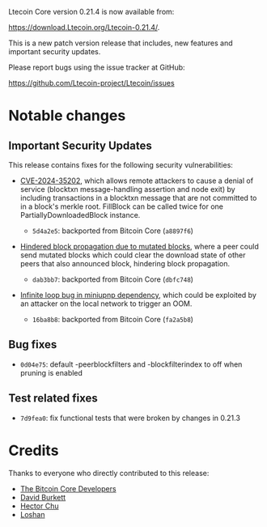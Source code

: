 Ltecoin Core version 0.21.4 is now available from:

 <https://download.Ltecoin.org/Ltecoin-0.21.4/>.

This is a new patch version release that includes, new features and important security updates.

Please report bugs using the issue tracker at GitHub:

  <https://github.com/Ltecoin-project/Ltecoin/issues>

Notable changes
===============

Important Security Updates
--------------------------

This release contains fixes for the following security vulnerabilities:

- [CVE-2024-35202](https://www.cvedetails.com/cve/CVE-2024-35202/),
which allows remote attackers to cause a denial of service (blocktxn message-handling assertion and node exit)
by including transactions in a blocktxn message that are not committed to in a block's merkle root.
FillBlock can be called twice for one PartiallyDownloadedBlock instance.
  - `5d4a2e5`: backported from Bitcoin Core (`a8897f6`)

- [Hindered block propagation due to mutated blocks](https://bitcoincore.org/en/2024/10/08/disclose-mutated-blocks-hindering-propagation/),
where a peer could send mutated blocks which could clear the download state of other peers that also announced block, hindering block propagation.
  - `dab3bb7`: backported from Bitcoin Core (`dbfc748`)

- [Infinite loop bug in miniupnp dependency](https://bitcoincore.org/en/2024/07/31/disclose-upnp-oom/),
which could be exploited by an attacker on the local network to trigger an OOM.
  - `16ba8b8`: backported from Bitcoin Core (`fa2a5b8`)

Bug fixes
---------
- `0d04e75`: default -peerblockfilters and -blockfilterindex to off when pruning is enabled

Test related fixes
------------------
- `7d9fea0`: fix functional tests that were broken by changes in 0.21.3

Credits
=======

Thanks to everyone who directly contributed to this release:

- [The Bitcoin Core Developers](https://github.com/bitcoin/bitcoin/)
- [David Burkett](https://github.com/DavidBurkett/)
- [Hector Chu](https://github.com/hectorchu)
- [Loshan](https://github.com/losh11)